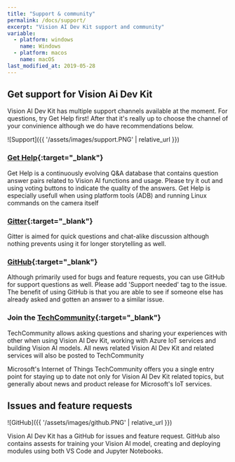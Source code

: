 ```yaml
---
title: "Support & community"
permalink: /docs/support/
excerpt: "Vision AI Dev Kit support and community"
variable:
  - platform: windows
    name: Windows
  - platform: macos
    name: macOS
last_modified_at: 2019-05-28
---
```


## Get support for Vision Ai Dev Kit

Vision AI Dev Kit has multiple support channels available at the moment. For questions, try Get Help first! After that it's really up to choose the channel of your convinience although we do have recommendations below.

![Support]({{ '/assets/images/support.PNG' | relative_url }})

### [Get Help](https://visionaidevkitsupport.azurewebsites.net/){:target="_blank"}

Get Help is a continuously evolving Q&A database that contains question answer pairs related to Vision AI functions and usage. Please try it out and using voting buttons to indicate the quality of the answers. Get Help is especially usefull when using platform tools (ADB) and running Linux commands on the camera itself

### [Gitter](https://gitter.im/Microsoft/vision-ai-developer-kit){:target="_blank"}

Gitter is aimed for quick questions and chat-alike discussion although nothing prevents using it for longer storytelling as well.

### [GitHub](https://github.com/Microsoft/vision-ai-developer-kit/issues){:target="_blank"}

Although primarily used for bugs and feature requests, you can use GitHub for support questions as well. Please add 'Support needed' tag to the issue. The benefit of using GitHub is that you are able to see if someone else has already asked and gotten an answer to a similar issue.

### Join the [TechCommunity](https://gitter.im/Microsoft/vision-ai-developer-kit){:target="_blank"}

TechCommunity allows asking questions and sharing your experiences with other when using Vision AI Dev Kit, working with Azure IoT services and building Vision AI models. All news related Vision AI Dev Kit and related services will also be posted to TechCommunity

Microsoft's Internet of Things TechCommunity offers you a single entry point for staying up to date not only for Vision AI Dev Kit related topics, but generally about news and product release for Microsoft's IoT services.

## Issues and feature requests

![GitHub]({{ '/assets/images/github.PNG' | relative_url }})

Vision AI Dev Kit has a GitHub for issues and feature request. GitHub also contains assests for training your Vision AI model, creating and deploying modules using both VS Code and Jupyter Notebooks.

